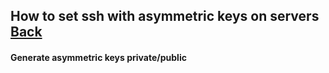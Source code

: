 ## How to set ssh with asymmetric keys on servers [Back](./qa.md)

#### Generate asymmetric keys **private/public**